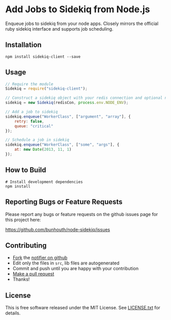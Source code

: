 Add Jobs to Sidekiq from Node.js
================================

Enqueue jobs to sidekiq from your node apps. Closely mirrors the official
ruby sidekiq interface and supports job scheduling.


Installation
------------

```shell
npm install sidekiq-client --save
```


Usage
-----

```javascript
// Require the module
Sidekiq = require("sidekiq-client");

// Construct a sidekiq object with your redis connection and optional namespace
sidekiq = new Sidekiq(redisCon, process.env.NODE_ENV);

// Add a job to sidekiq
sidekiq.enqueue("WorkerClass", ["argument", "array"], {
    retry: false,
    queue: "critical"
});

// Schedule a job in sidekiq
sidekiq.enqueue("WorkerClass", ["some", "args"], {
    at: new Date(2013, 11, 1)
});
```


How to Build
------------

```shell
# Install development dependencies
npm install
```


Reporting Bugs or Feature Requests
----------------------------------

Please report any bugs or feature requests on the github issues page for this
project here:

<https://github.com/bunhouth/node-sidekiq/issues>


Contributing
------------

-   [Fork](https://help.github.com/articles/fork-a-repo) the [notifier on github](https://github.com/bunhouth/node-sidekiq)
-   Edit only the files in `src`, lib files are autogenerated
-   Commit and push until you are happy with your contribution
-   [Make a pull request](https://help.github.com/articles/using-pull-requests)
-   Thanks!


License
-------

This is free software released under the MIT License.
See [LICENSE.txt](https://github.com/loopj/node-sidekiq/blob/master/LICENSE.txt) for details.
